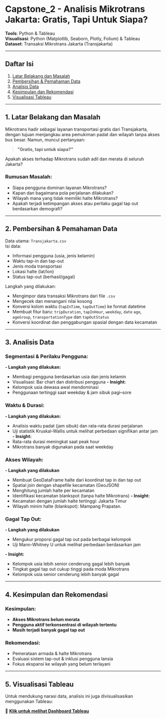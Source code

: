 # Capstone_2 - Analisis Mikrotrans Jakarta: Gratis, Tapi Untuk Siapa?

**Tools**: Python & Tableau  
**Visualisasi**: Python (Matplotlib, Seaborn, Plotly, Folium) & Tableau  
**Dataset**: Transaksi Mikrotrans Jakarta (Transjakarta)

---

## Daftar Isi

1. [Latar Belakang dan Masalah](#1-latar-belakang-dan-masalah)
2. [Pembersihan & Pemahaman Data](#2-pembersihan--pemahaman-data)
3. [Analisis Data](#3-analisis-data)
4. [Kesimpulan dan Rekomendasi](#4-kesimpulan-dan-rekomendasi)
5. [Visualisasi Tableau](#5-visualisasi-tableau)

---

## 1. Latar Belakang dan Masalah

Mikrotrans hadir sebagai layanan transportasi gratis dari Transjakarta, dengan tujuan menjangkau area pemukiman padat dan wilayah tanpa akses bus besar. Namun, muncul pertanyaan:

> **"Gratis, tapi untuk siapa?"**

Apakah akses terhadap Mikrotrans sudah adil dan merata di seluruh Jakarta?

### Rumusan Masalah:
- Siapa pengguna dominan layanan Mikrotrans?
- Kapan dan bagaimana pola perjalanan dilakukan?
- Wilayah mana yang tidak memiliki halte Mikrotrans?
- Apakah terjadi ketimpangan akses atau perilaku gagal tap out berdasarkan demografi?

---

## 2. Pembersihan & Pemahaman Data

Data utama: `Transjakarta.csv`  
Isi data:
- Informasi pengguna (usia, jenis kelamin)
- Waktu tap-in dan tap-out
- Jenis moda transportasi
- Lokasi halte (lat/lon)
- Status tap-out (berhasil/gagal)

Langkah yang dilakukan:
- Mengimpor data transaksi Mikrotrans dari file `.csv`
- Mengecek dan menangani nilai kosong
- Konversi kolom waktu (`tapInTime`, `tapOutTime`) ke format datetime
- Membuat fitur baru: `tripDuration`, `tapInHour`, `weekday`, `date` `age`, `ageGroup`, `transportationType` dan `tapOutStatus`
- Konversi koordinat dan penggabungan spasial dengan data kecamatan

---

## 3. Analisis Data

### Segmentasi & Perilaku Pengguna:
**- Langkah yang dilakukan:**
- Membagi pengguna berdasarkan usia dan jenis kelamin
- Visualisasi: Bar chart dan distribusi pengguna
**- Insight:** 
- Kelompok usia dewasa awal mendominasi
- Penggunaan tertinggi saat weekday & jam sibuk pagi–sore

### Waktu & Durasi:
**- Langkah yang dilakukan:**
- Analisis waktu padat (jam sibuk) dan rata-rata durasi perjalanan
- Uji statistik Kruskal-Wallis untuk melihat perbedaan signifikan antar jam
**- Insight:**
- Rata-rata durasi meningkat saat peak hour
- Mikrotrans banyak digunakan pada saat weekday

### Akses Wilayah:
**- Langkah yang dilakukan**
- Membuat GeoDataFrame halte dari koordinat tap in dan tap out
- Spatial join dengan shapefile kecamatan (GeoJSON)
- Menghitung jumlah halte per kecamatan
- Identifikasi kecamatan blankspot (tanpa halte Mikrotrans)
**- Insight:**
- Kecamatan dengan jumlah halte tertinggi: Jakarta Timur
- Wilayah minim halte (blankspot): Mampang Prapatan.

### Gagal Tap Out:
**- Langkah yang dilakukan**
- Mengukur proporsi gagal tap out pada berbagai kelompok
- Uji Mann-Whitney U untuk melihat perbedaan berdasarkan jam

**- Insight:**
- Kelompok usia lebih senior cenderung gagal lebih banyak
- Tingkat gagal tap out cukup tinggi pada moda Mikrotrans
- Kelompok usia senior cenderung lebih banyak gagal

---

## 4. Kesimpulan dan Rekomendasi

### Kesimpulan:
- **Akses Mikrotrans belum merata**
- **Pengguna aktif terkonsentrasi di wilayah tertentu**
- **Masih terjadi banyak gagal tap out**

### Rekomendasi:
- Pemerataan armada & halte Mikrotrans
- Evaluasi sistem tap-out & inklusi pengguna lansia
- Fokus ekspansi ke wilayah yang belum terlayani

---

## 5. Visualisasi Tableau

Untuk mendukung narasi data, analisis ini juga divisualisasikan menggunakan Tableau:

🔗 **[Klik untuk melihat Dashboard Tableau](https://public.tableau.com/app/profile/prima.sukrono/viz/MikrotransJakarta/MikrotransJakarta?publish=yes)**
